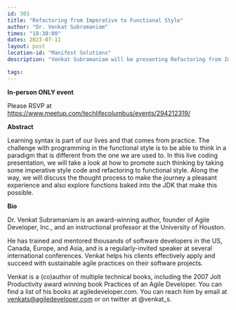 ```yaml
---
id: 303
title: "Refactoring from Imperative to Functional Style"
author: "Dr. Venkat Subramaniam"
times: "18:30:00"
dates: 2023-07-11
layout: post
location-id: "Manifest Solutions"
description: "Venkat Subramaniam will be presenting Refactoring from Imperative to Functional Style"

tags: 
---
```


__In-person ONLY event__

Please RSVP at https://www.meetup.com/techlifecolumbus/events/294212319/

**Abstract**

Learning syntax is part of our lives and that comes from practice. The challenge with programming in the functional style is to be able to think in a paradigm that is different from the one we are used to. In this live coding presentation, we will take a look at how to promote such thinking by taking some imperative style code and refactoring to functional style. Along the way, we will discuss the thought process to make the journey a pleasant experience and also explore functions baked into the JDK that make this possible.

**Bio**

Dr. Venkat Subramaniam is an award-winning author, founder of Agile Developer, Inc., and an instructional professor at the University of Houston.

He has trained and mentored thousands of software developers in the US, Canada, Europe, and Asia, and is a regularly-invited speaker at several international conferences. Venkat helps his clients effectively apply and succeed with sustainable agile practices on their software projects.

Venkat is a (co)author of multiple technical books, including the 2007 Jolt Productivity award winning book Practices of an Agile Developer. You can find a list of his books at agiledeveloper.com. You can reach him by email at venkats@agiledeveloper.com or on twitter at @venkat_s.